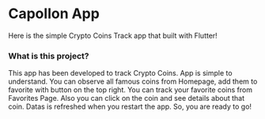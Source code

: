 # Capollon App

Here is the simple Crypto Coins Track app that built with Flutter!

### What is this project?
This app has been developed to track Crypto Coins. App is simple to understand.
You can observe all famous coins from Homepage, add them to favorite with button on the top right.
You can track your favorite coins from Favorites Page. Also you can click on the coin and see details about that coin.
Datas is refreshed when you restart the app. So, you are ready to go!
